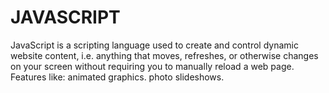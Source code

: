 # JAVASCRIPT
JavaScript is a scripting language used to create and control dynamic website content, i.e. anything that moves, refreshes, or otherwise changes on your screen without requiring you to manually reload a web page. Features like: animated graphics. photo slideshows.
